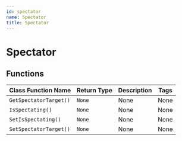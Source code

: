 ```yaml
---
id: spectator
name: Spectator
title: Spectator
---
```


# Spectator

## Functions

| Class Function Name | Return Type | Description | Tags |
| ------------------- | ----------- | ----------- | ---- |
| `GetSpectatorTarget()` | `None` | None | None |
| `IsSpectating()` | `None` | None | None |
| `SetIsSpectating()` | `None` | None | None |
| `SetSpectatorTarget()` | `None` | None | None |
